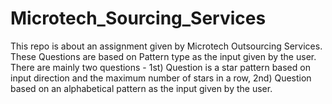 # Microtech_Sourcing_Services
This repo is about an assignment given by Microtech Outsourcing Services. These Questions are based on Pattern type as the input given by 
the user. There are mainly two questions - 
1st) Question is a star pattern based on input direction and the maximum number of stars in a row, 
2nd) Question based on an alphabetical pattern as the input given by the user.
